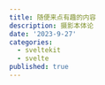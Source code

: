 ```yaml
---
title: 随便来点有趣的内容
description: 摄影本体论
date: '2023-9-27'
categories:
  - sveltekit
  - svelte
published: true
---
```

